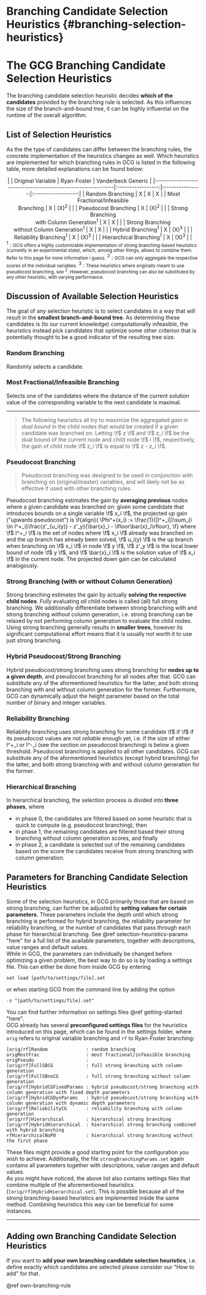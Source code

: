 # Branching Candidate Selection Heuristics {#branching-selection-heuristics}

# The GCG Branching Candidate Selection Heuristics
The branching candidate selection heuristic decides **which of the candidates** provided by the branching rule is
selected. As this influences the size of the branch-and-bound tree, it can be highly influential on the runtime of the
overall algorithm.

## List of Selection Heuristics
 As the the type of candidates can differ between the branching rules, the concrete implementation of the heuristics
 changes as well. Which heuristics are implemented for which branching rules in GCG is listed in the following table,
 more detailed explanations can be found below:

<center>
|                                                             | Original Variable | Ryan-Foster     | Vanderbeck Generic |
|:------------------------------------------------------------|:-----------------:|:---------------:|:------------------:|
| Random Branching                                            | X                 | X               | X                  |
| Most Fractional/Infeasible <br> Branching                   | X                 | (X)<sup>2</sup> |                    |
| Pseudocost Branching                                        | X                 | (X)<sup>2</sup> |                    |
| Strong Branching <br> with Column Generation<sup>1</sup>    | X                 | X               |                    |
| Strong Branching <br> without Column Generation<sup>1</sup> | X                 | X               |                    |
| Hybrid Branching<sup>1</sup>                                | X                 | (X)<sup>3</sup> |                    |
| Reliability Branching<sup>1</sup>                           | X                 | (X)<sup>3</sup> |                    |
| Hierarchical Branching<sup>1</sup>                          | X                 | (X)<sup>3</sup> |                    |
</center>
<sup>1</sup> : <small>GCG offers a highly customizable implementation of strong branching-based heuristics (currently
in an experimental state), which, among other things, allows to combine them. Refer to this page for more information
i guess.</small>  
<sup>2</sup> : <small>GCG can only aggregate the respective scores of the individual variables.</small>  
<sup>3</sup> : <small>These heuristics where originally meant to use pseudocost branching, see <sup>2</sup>. However,
pseudocost branching can also be substituted by any other heuristic, with varying performance.</small>  

## Discussion of Available Selection Heuristics
The goal of any selection heuristic is to select candidates in a way that will result in the **smallest branch-and-bound 
tree**. As determining these candidates is (to our current knowledge) computationally infeasible, the heuristics instead
pick candidates that optimize some other criterion that is potentially thought to be a good indicator of the resulting
tree size.

### Random Branching
Randomly selects a candidate.
                                       
### Most Fractional/Infeasible Branching
Selects one of the candidates where the distance of the current solution value of the corresponding variable to the
next candidate is maximal.  

<hr>

> The following heuristics all try to maximize the aggregated _gain in dual bound_ in the child nodes that would be
> created if a given candidate was branched on. Letting \f$ z \f$ and \f$ z_i \f$ be the dual bound of the current node
> and child node \f$ i \f$, respectively, the gain of child node \f$ z_i \f$ is equal to \f$ z - z_i \f$.

### Pseudocost Branching
> Pseudocost branching was designed to be used in conjunction with branching on (original/master) variables, and will
> likely not be as effective if used with other branching rules.

Pseudocost branching estimates the gain by **averaging previous** nodes where a given candidate was branched on: given some
candidate that introduces bounds on a single variable \f$ x_i \f$, the projected up gain ("upwards pseudocost") is
\f{align}{
    \Phi^+(x_i) := \frac{1}{|I^+_i|}\sum_{i \in I^+_i}\frac{z'_{u_i(y)} - z'_y}{\bar{x}_i - \lfloor\bar{x}_i\rfloor},
\f}
where \f$ I^+_i \f$ is the set of nodes where \f$ x_i \f$ already was branched on and the up branch has already been
solved, \f$ u_i(y) \f$ is the up branch when branching on \f$ x_i \f$ in node \f$ y \f$, \f$ z'_y \f$ is the local
lower bound of node \f$ y \f$, and \f$ \bar{x}_i \f$ is the solution value of \f$ x_i \f$ in the current node. The
projected down gain can be calculated analogously.

### Strong Branching (with or without Column Generation)
Strong branching estimates the gain by actually **solving the respective child nodes**. _Fully_ evaluating _all_ child 
nodes is called (all) full strong branching. We additionally differentiate between strong branching _with_ and strong
branching _without_ column generation, i.e. strong branching can be relaxed by not performing column generation to 
evaluate the child nodes. Using strong branching generally results in **smaller trees**, however its significant 
computational effort means that it is usually not worth it to use just strong branching.

### Hybrid Pseudocost/Strong Branching
Hybrid pseudocost/strong branching uses strong branching for **nodes up to a given depth**, and pseudocost branching for
all nodes after that. GCG can substitute any of the aformentioned heuristics for the latter, and both strong branching
with and without column generation for the former. Furthermore, GCG can dynamically adjust the height parameter based on the total number of binary and integer variables.

### Reliability Branching
Reliability branching uses strong branching for some candidate \f$ if \f$ if its pseudocost values are not _reliable_
enough yet, i.e. if the size of either I^+_i or I^-_i (see the section on pseudocost branching) is below a given
threshold. Pseudocost branching is applied to all other candidates. GCG can substitute any of the aformentioned
heuristics (except hybrid branching) for the latter, and both strong branching with and without column generation for
the former.

### Hierarchical Branching
In hierarchical branching, the selection process is divided into **three phases**, where  
- in phase 0, the candidates are filtered based on some heuristic that is quick to compute (e.g. pseudocost branching),
then
- in phase 1, the remaining candidates are filtered based their strong branching without column generation scores, and
finally
- in phase 2, a candidate is selected out of the remaining candidates based on the score the candidates receive from
strong branching with column generation.

## Parameters for Branching Candidate Selection Heuristics
Some of the selection heuristics, in GCG primarily those that are based on strong branching, can further be adjusted 
by **setting values for certain parameters**. These parameters include the depth until which strong branching is performed
for hybrid branching, the reliability parameter for reliability branching, or the number of candidates that pass
through each phase for hierarchical branching. See @ref selection-heuristics-params "here" for a full list of the available parameters, together with
descriptions, value ranges and default values.  
While in GCG, the parameters can individually be changed before optimizing a given problem, the best way to do so is by
loading a settings file. This can either be done from inside GCG by entering
 ```
set load [path/to/settings/file].set
 ```
 or when starting GCG from the command line by adding the option 
```
-s "[path/to/settings/file].set"
```
You can find further information on settings files @ref getting-started "here".  
GCG already has several **preconfigured settings files** for the heuristics introduced on this page, which can be found in
the settings folder, where ``orig`` refers to original variable branching and ``rf`` to Ryan-Foster branching:
```
[orig/rf]Random              : random branching
origMostFrac                 : most fractional/infeasible branching
origPseudo                   :
[orig/rf]FullSBCG            : full strong branching with column generation
[orig/rf]FullSBnoCG          : full strong branching without column generation
[orig/rf]HybridCGFixedParams : hybrid pseudocost/strong branching with column generation with fixed depth parameters
[orig/rf]HybridCGDynParams   : hybrid pseudocost/strong branching with column generation with dynamic depth parameters
[orig/rf]ReliabilityCG       : reliability branching with column generation
[orig/rf]Hierarchical        : hierarchical strong branching
[orig/rf]HybridHierarchical  : hierarchical strong branching combined with hybrid branching
rfHierarchicalNoP0           : hierarchical strong branching without the first phase
```
These files might provide a good starting point for the configuration you wish to achieve. Additionally, the file
``strongBranchingParams.set`` again contains all parameters together with descriptions, value ranges and default
values.  
As you might have noticed, the above list also contains settings files that combine multiple of the aforementioned heuristics (``[orig/rf]HybridHierarchical.set``). This is possible because all of the strong branching-based heuristics are implemented inside the same method. Combining heuristics this way can be beneficial for some instances.

<hr>

## Adding own Branching Candidate Selection Heuristics
If you want to **add your own branching candidate selection heuristics**, i.e. define exactly which candidates are selected
please consider our "How to add" for that.

@ref own-branching-rule